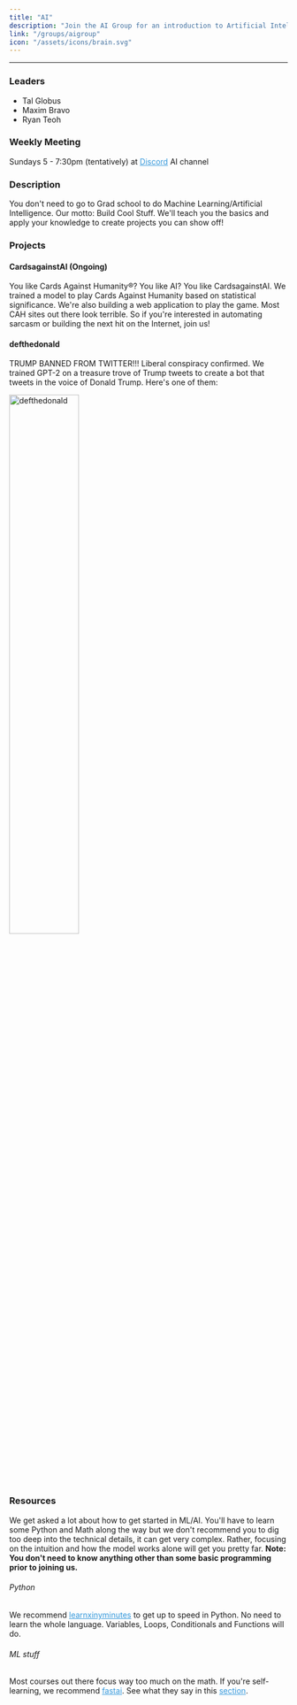 ```yaml
---
title: "AI"
description: "Join the AI Group for an introduction to Artificial Intelligence and Machine Learning topics. Here you will learn the basics so that you can start creating your own projects! If you are already experienced, you can also contribute to some of our ongoing projects."
link: "/groups/aigroup"
icon: "/assets/icons/brain.svg"
---
```


<style>
.ext-link {
  color: #3498db !important;
}
</style>
<div style="background-color: white">

---

</div>

### Leaders

- Tal Globus
- Maxim Bravo
- Ryan Teoh

### Weekly Meeting

Sundays 5 - 7:30pm (tentatively) at <a rel="noreferrer noopener" target="__blank" href="https://discord.gg/BpaFS4h" class="ext-link">Discord</a> AI channel

### Description

You don't need to go to Grad school to do Machine Learning/Artificial Intelligence. Our motto: Build Cool Stuff. We'll teach you the basics and apply your knowledge to create projects you can show off!

### Projects

#### CardsagainstAI (Ongoing)

You like Cards Against Humanity®? You like AI? You like CardsagainstAI. We trained a model to play Cards Against Humanity based on statistical significance. We're also building a web application to play the game. Most CAH sites out there look terrible. So if you're interested in automating sarcasm or building the next hit on the Internet, join us!

#### defthedonald

TRUMP BANNED FROM TWITTER!!! Liberal conspiracy confirmed. We trained GPT-2 on a treasure trove of Trump tweets to create a bot that tweets in the voice of Donald Trump. Here's one of them:

<div class="container">
  <img style="width: 50%; height:50%; max-width: 100%; max-height:100%" src="/images/groups/ai/defthedonald.png" alt="defthedonald"></img>
</div>
<br>

### Resources

We get asked a lot about how to get started in ML/AI. You'll have to learn some Python and Math along the way but we don't recommend you to dig too deep into the technical details, it can get very complex. Rather, focusing on the intuition and how the model works alone will get you pretty far. **Note: You don't need to know anything other than some basic programming prior to joining us.**

###### Python

We recommend <a rel="noreferrer noopener" target="__blank" href=" https://learnxinyminutes.com/docs/python/ " class="ext-link">learnxinyminutes</a> to get up to speed in Python. No need to learn the whole language. Variables, Loops, Conditionals and Functions will do.

###### ML stuff

Most courses out there focus way too much on the math. If you're self-learning, we recommend <a rel="noreferrer noopener" target="__blank" href="https://course.fast.ai/" class="ext-link">fastai</a>. See what they say in this <a rel="noreferrer noopener" href="https://course.fast.ai/#Is-this-course-for-me?" target="__blank" class="ext-link">section</a>.

